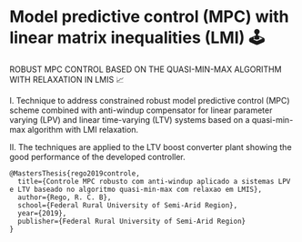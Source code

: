 # Model predictive control (MPC) with linear matrix inequalities (LMI) 🕹
ROBUST MPC CONTROL BASED ON THE QUASI-MIN-MAX ALGORITHM WITH RELAXATION IN LMIS 📈

  I. Technique to address constrained robust model predictive control (MPC) scheme combined with anti-windup compensator for linear parameter varying (LPV) and linear time-varying (LTV) systems based on a quasi-min-max algorithm with LMI relaxation. 
  
  II. The techniques are applied to the LTV boost converter plant showing the good performance of the developed controller.


    @MastersThesis{rego2019controle,
      title={Controle MPC robusto com anti-windup aplicado a sistemas LPV e LTV baseado no algoritmo quasi-min-max com relaxao em LMIS},
      author={Rego, R. C. B},
      school={Federal Rural University of Semi-Arid Region},
      year={2019},
      publisher={Federal Rural University of Semi-Arid Region}
    }
    
    
